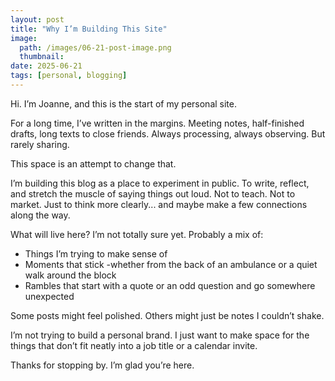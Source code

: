```yaml
---
layout: post
title: "Why I’m Building This Site"
image: 
  path: /images/06-21-post-image.png
  thumbnail: 
date: 2025-06-21
tags: [personal, blogging]
---
```


Hi. I’m Joanne, and this is the start of my personal site.

For a long time, I’ve written in the margins. Meeting notes, half-finished drafts, long texts to close friends. Always processing, always observing. But rarely sharing.

This space is an attempt to change that.

I’m building this blog as a place to experiment in public. To write, reflect, and stretch the muscle of saying things out loud. Not to teach. Not to market. Just to think more clearly... and maybe make a few connections along the way.

What will live here? I’m not totally sure yet. Probably a mix of:

- Things I’m trying to make sense of
- Moments that stick -whether from the back of an ambulance or a quiet walk around the block
- Rambles that start with a quote or an odd question and go somewhere unexpected

Some posts might feel polished. Others might just be notes I couldn’t shake.

I’m not trying to build a personal brand. I just want to make space for the things that don’t fit neatly into a job title or a calendar invite.

Thanks for stopping by. I’m glad you’re here.

